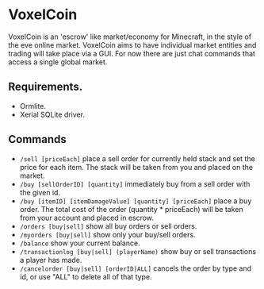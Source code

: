 # VoxelCoin

VoxelCoin is an 'escrow' like market/economy for Minecraft, in the style of the eve online market.
VoxelCoin aims to have individual market entities and trading will take place via a GUI.
For now there are just chat commands that access a single global market.

## Requirements.

* Ormlite.
* Xerial SQLite driver.

## Commands

* `/sell [priceEach]` place a sell order for currently held stack and set the price for each item. The stack will be taken from you and placed on the market.
* `/buy [sellOrderID] [quantity]` immediately buy from a sell order with the given id.
* `/buy [itemID] [itemDamageValue] [quantity] [priceEach]` place a buy order. The total cost of the order (quantity * priceEach) will be taken from your account and placed in escrow.
* `/orders [buy|sell]` show all buy orders or sell orders.
* `/myorders [buy|sell]` show only your buy/sell orders.
* `/balance` show your current balance.
* `/transactionlog [buy|sell] (playerName)` show buy or sell transactions a player has made.
* `/cancelorder [buy|sell] [orderID|ALL]` cancels the order by type and id, or use "ALL" to delete all of that type.
